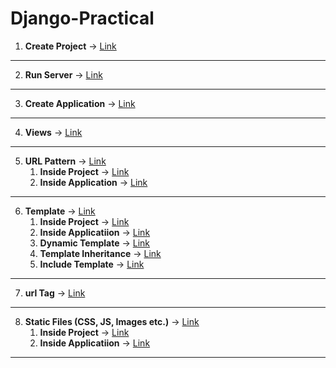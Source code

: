 # Django-Practical

1. **Create Project** -> [Link](https://github.com/musarafhossain/Django-Practical/tree/main/1_Create_Project)
---
2. **Run Server** -> [Link](https://github.com/musarafhossain/Django-Practical/tree/main/2_Run_Server)
---
3. **Create Application** -> [Link](https://github.com/musarafhossain/Django-Practical/tree/main/3_Create_Application)
---
4. **Views** -> [Link](https://github.com/musarafhossain/Django-Practical/tree/main/4_Views)
---
5. **URL Pattern** -> [Link](https://github.com/musarafhossain/Django-Practical/tree/main/5_URL_Pattern)
    1. **Inside Project** -> [Link](https://github.com/musarafhossain/Django-Practical/tree/main/5_URL_Pattern/1_Inside_Project)
    2. **Inside Application** -> [Link](https://github.com/musarafhossain/Django-Practical/tree/main/5_URL_Pattern/2_Inside_Application)
---
6. **Template** -> [Link](https://github.com/musarafhossain/Django-Practical/tree/main/6_Template)
    1. **Inside Project** -> [Link](https://github.com/musarafhossain/Django-Practical/tree/main/6_Template/1_Inside_Project)
    2. **Inside Applicatiion** -> [Link](https://github.com/musarafhossain/Django-Practical/tree/main/6_Template/2_Inside_Application)
    3. **Dynamic Template** -> [Link](https://github.com/musarafhossain/Django-Practical/tree/main/6_Template/3_Dynamic_Template)
    4. **Template Inheritance** -> [Link](https://github.com/musarafhossain/Django-Practical/tree/main/6_Template/4_Template_Inheritance)
    5. **Include Template** -> [Link](https://github.com/musarafhossain/Django-Practical/tree/main/6_Template/5_Include_Template)
---
7. **url Tag** -> [Link](https://github.com/musarafhossain/Django-Practical/tree/main/7_url_Tag)
---
8. **Static Files (CSS, JS, Images etc.)** -> [Link](https://github.com/musarafhossain/Django-Practical/tree/main/8_Static_Files)
    1. **Inside Project** -> [Link](https://github.com/musarafhossain/Django-Practical/tree/main/8_Static_Files/1_Inside_Project)
    2. **Inside Applicatiion** -> [Link](https://github.com/musarafhossain/Django-Practical/tree/main/8_Static_Files/2_Inside_Application)
---